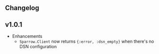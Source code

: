 ## Changelog

## v1.0.1

* Enhancements
  * `Sparrow.Client` now returns `{:error, :dsn_empty}` when there's no DSN configuration
